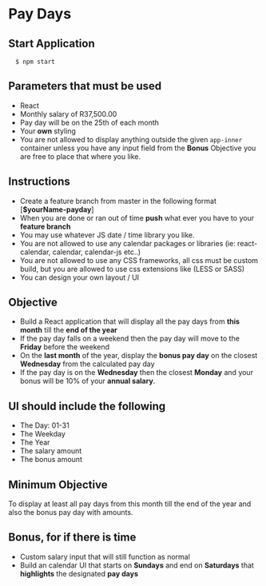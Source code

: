 # Pay Days

## Start Application
```
  $ npm start
```

## Parameters that must be used
* React
* Monthly salary of R37,500.00
* Pay day will be on the 25th of each month
* Your __own__ styling
* You are not allowed to display anything outside the given `app-inner` container unless you have any input field from the __Bonus__ Objective you are free to place that where you like.


## Instructions
* Create a feature branch from master in the following format [__$yourName-payday__]
* When you are done or ran out of time __push__ what ever you have to your __feature branch__
* You may use whatever JS date / time library you like.
* You are not allowed to use any calendar packages or libraries (ie: react-calendar, calendar, calendar-js etc..)
* You are not allowed to use any CSS frameworks, all css must be custom build, but you are allowed to use css extensions like (LESS or SASS)
* You can design your own layout / UI

## Objective
* Build a React application that will display all the pay days from __this
month__ till the __end of the year__
* If the pay day falls on a weekend then the pay day will move to the __Friday__ before the weekend
* On the __last month__ of the year, display
the __bonus pay day__ on the closest __Wednesday__ from the calculated pay day
* If the pay day is on the __Wednesday__ then the closest __Monday__ and your
bonus will be 10% of your __annual salary__.

## UI should include the following
* The Day: 01-31
* The Weekday
* The Year
* The salary amount
* The bonus amount

## Minimum Objective
To display at least all pay days from this month till the end of the year and also
the bonus pay day with amounts.

## Bonus, for if there is time
* Custom salary input that will still function as normal
* Build an calendar UI that starts on __Sundays__ and end on __Saturdays__ that __highlights__ the designated __pay days__
